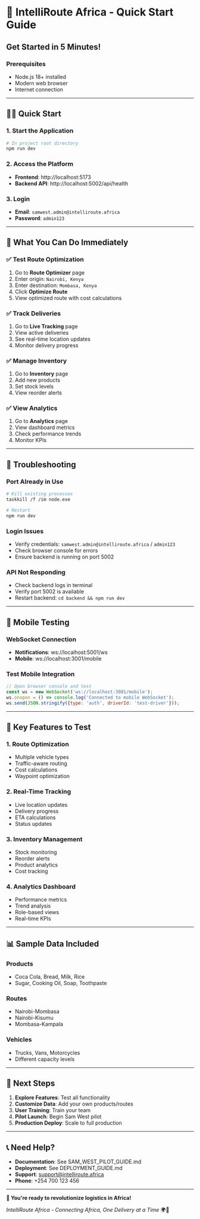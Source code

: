 # 🚀 IntelliRoute Africa - Quick Start Guide

## Get Started in 5 Minutes!

### **Prerequisites**
- Node.js 18+ installed
- Modern web browser
- Internet connection

---

## 🏃‍♂️ **Quick Start**

### **1. Start the Application**
```bash
# In project root directory
npm run dev
```

### **2. Access the Platform**
- **Frontend**: http://localhost:5173
- **Backend API**: http://localhost:5002/api/health

### **3. Login**
- **Email**: `samwest.admin@intelliroute.africa`
- **Password**: `admin123`

---

## 🎯 **What You Can Do Immediately**

### **✅ Test Route Optimization**
1. Go to **Route Optimizer** page
2. Enter origin: `Nairobi, Kenya`
3. Enter destination: `Mombasa, Kenya`
4. Click **Optimize Route**
5. View optimized route with cost calculations

### **✅ Track Deliveries**
1. Go to **Live Tracking** page
2. View active deliveries
3. See real-time location updates
4. Monitor delivery progress

### **✅ Manage Inventory**
1. Go to **Inventory** page
2. Add new products
3. Set stock levels
4. View reorder alerts

### **✅ View Analytics**
1. Go to **Analytics** page
2. View dashboard metrics
3. Check performance trends
4. Monitor KPIs

---

## 🔧 **Troubleshooting**

### **Port Already in Use**
```bash
# Kill existing processes
taskkill /f /im node.exe

# Restart
npm run dev
```

### **Login Issues**
- Verify credentials: `samwest.admin@intelliroute.africa` / `admin123`
- Check browser console for errors
- Ensure backend is running on port 5002

### **API Not Responding**
- Check backend logs in terminal
- Verify port 5002 is available
- Restart backend: `cd backend && npm run dev`

---

## 📱 **Mobile Testing**

### **WebSocket Connection**
- **Notifications**: ws://localhost:5001/ws
- **Mobile**: ws://localhost:3001/mobile

### **Test Mobile Integration**
```javascript
// Open browser console and test
const ws = new WebSocket('ws://localhost:3001/mobile');
ws.onopen = () => console.log('Connected to mobile WebSocket');
ws.send(JSON.stringify({type: 'auth', driverId: 'test-driver'}));
```

---

## 🎯 **Key Features to Test**

### **1. Route Optimization**
- Multiple vehicle types
- Traffic-aware routing
- Cost calculations
- Waypoint optimization

### **2. Real-Time Tracking**
- Live location updates
- Delivery progress
- ETA calculations
- Status updates

### **3. Inventory Management**
- Stock monitoring
- Reorder alerts
- Product analytics
- Cost tracking

### **4. Analytics Dashboard**
- Performance metrics
- Trend analysis
- Role-based views
- Real-time KPIs

---

## 📊 **Sample Data Included**

### **Products**
- Coca Cola, Bread, Milk, Rice
- Sugar, Cooking Oil, Soap, Toothpaste

### **Routes**
- Nairobi-Mombasa
- Nairobi-Kisumu
- Mombasa-Kampala

### **Vehicles**
- Trucks, Vans, Motorcycles
- Different capacity levels

---

## 🚀 **Next Steps**

1. **Explore Features**: Test all functionality
2. **Customize Data**: Add your own products/routes
3. **User Training**: Train your team
4. **Pilot Launch**: Begin Sam West pilot
5. **Production Deploy**: Scale to full production

---

## 📞 **Need Help?**

- **Documentation**: See SAM_WEST_PILOT_GUIDE.md
- **Deployment**: See DEPLOYMENT_GUIDE.md
- **Support**: support@intelliroute.africa
- **Phone**: +254 700 123 456

---

**🎉 You're ready to revolutionize logistics in Africa!**

*IntelliRoute Africa - Connecting Africa, One Delivery at a Time* 🌍🚚
